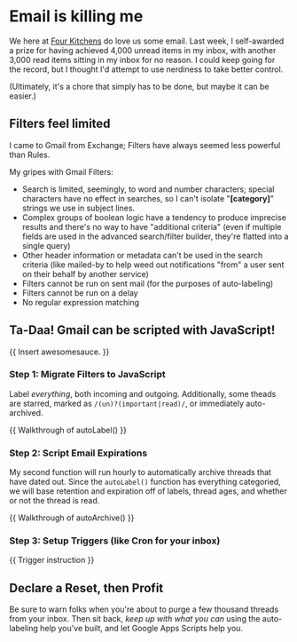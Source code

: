 # Email is killing me

We here at [Four Kitchens](http://www.fourkitchens.com) do love us some email.
Last week, I self-awarded a prize for having achieved 4,000 unread items in my
inbox, with another 3,000 read items sitting in my inbox for no reason. I could
keep going for the record, but I thought I'd attempt to use nerdiness to take
better control.

(Ultimately, it's a chore that simply has to be done, but maybe it can be easier.)

## Filters feel limited

I came to Gmail from Exchange; Filters have always seemed less powerful than Rules.

My gripes with Gmail Filters:

- Search is limited, seemingly, to word and number characters; special characters
  have no effect in searches, so I can't isolate "**\[**category**\]**" strings we
  use in subject lines.
- Complex groups of boolean logic have a tendency to produce imprecise results
  and there's no way to have "additional criteria" (even if multiple fields are
  used in the advanced search/filter builder, they're flatted into a single query)
- Other header information or metadata can't be used in the search criteria
  (like mailed-by to help weed out notifications "from" a user sent on their
  behalf by another service)
- Filters cannot be run on sent mail (for the purposes of auto-labeling)
- Filters cannot be run on a delay
- No regular expression matching

## Ta-Daa! Gmail can be scripted with JavaScript!

{{ Insert awesomesauce. }}

### Step 1: Migrate Filters to JavaScript

Label _everything_, both incoming and outgoing. Additionally, some theads are
starred, marked as `/(un)?(important|read)/`, or immediately auto-archived.

{{ Walkthrough of autoLabel() }}

### Step 2: Script Email Expirations

My second function will run hourly to automatically archive threads that have
dated out. Since the `autoLabel()` function has everything categoried, we will
base retention and expiration off of labels, thread ages, and whether or not
the thread is read.

{{ Walkthrough of autoArchive() }}

### Step 3: Setup Triggers (like Cron for your inbox)

{{ Trigger instruction }}

## Declare a Reset, then Profit

Be sure to warn folks when you're about to purge a few thousand threads from your
inbox. Then sit back, _keep up with what you can_ using the auto-labeling help
you've built, and let Google Apps Scripts help you.
